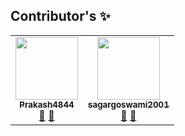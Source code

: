 ## Contributor's ✨
<table>
  <tc>
    <td align="center"><a href="https://github.com/Prakash4844"><img
          src="https://avatars.githubusercontent.com/u/81550376?v=4" width="100px;"
          alt="" /><br /><sub><b>Prakash4844</b></sub></a><br />
      <a href="#question-Prakash4844" title="Answering Questions">💬</a> <a
        href="https://github.com/Prakash4844/Let-s-Learn-Linux/commits?author=Prakash4844" title="Documentation">📖</a>
  </tc>

  <tc>
    <td align="center"><a href="https://github.com/sagargoswami2001"><img
          src="https://avatars.githubusercontent.com/u/88379870?v=4" width="100px;"
          alt="" /><br /><sub><b>sagargoswami2001</b></sub></a><br />
      <a href="#question-sagargoswami2001" title="Answering Questions">💬</a> <a
        href="https://github.com/Prakash4844/Let-s-Learn-Linux/commits?author=sagargoswami2001"
        title="Documentation">📖</a>
  </tc>
</table>